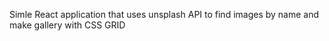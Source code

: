 Simle React application that uses unsplash API to find images
by name and make gallery with CSS GRID